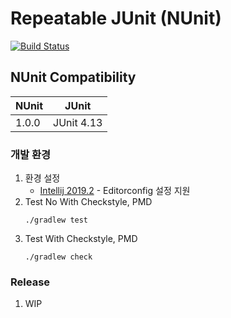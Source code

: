 # Repeatable JUnit (NUnit)

[![Build Status](https://travis-ci.com/bistros/nunit.svg?branch=develop)](https://travis-ci.com/bistros/nunit)

## NUnit Compatibility

| NUnit | JUnit |
| ------ | ------ |
| 1.0.0 | JUnit 4.13 |

 
### 개발 환경
1. 환경 설정
   * [Intellij 2019.2](https://blog.jetbrains.com/idea/2019/06/managing-code-style-on-a-directory-level-with-editorconfig) - Editorconfig 설정 지원
1.  Test  No With Checkstyle, PMD
    ```
    ./gradlew test 
    ```
1. Test With Checkstyle, PMD
    ```
    ./gradlew check 
    ```
### Release 
1. WIP
